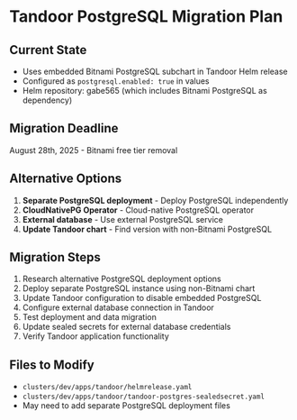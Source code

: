 # Tandoor PostgreSQL Migration Plan

## Current State
- Uses embedded Bitnami PostgreSQL subchart in Tandoor Helm release
- Configured as `postgresql.enabled: true` in values
- Helm repository: gabe565 (which includes Bitnami PostgreSQL as dependency)

## Migration Deadline
August 28th, 2025 - Bitnami free tier removal

## Alternative Options
1. **Separate PostgreSQL deployment** - Deploy PostgreSQL independently
2. **CloudNativePG Operator** - Cloud-native PostgreSQL operator
3. **External database** - Use external PostgreSQL service
4. **Update Tandoor chart** - Find version with non-Bitnami PostgreSQL

## Migration Steps
1. Research alternative PostgreSQL deployment options
2. Deploy separate PostgreSQL instance using non-Bitnami chart
3. Update Tandoor configuration to disable embedded PostgreSQL
4. Configure external database connection in Tandoor
5. Test deployment and data migration
6. Update sealed secrets for external database credentials
7. Verify Tandoor application functionality

## Files to Modify
- `clusters/dev/apps/tandoor/helmrelease.yaml`
- `clusters/dev/apps/tandoor/tandoor-postgres-sealedsecret.yaml`
- May need to add separate PostgreSQL deployment files